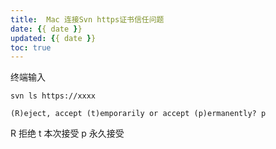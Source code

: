 ```yaml
---
title:  Mac 连接Svn https证书信任问题
date: {{ date }}
updated: {{ date }}
toc: true
---
```



终端输入

```shell
svn ls https://xxxx
```

    (R)eject, accept (t)emporarily or accept (p)ermanently? p

R 拒绝
t 本次接受
p 永久接受

